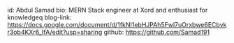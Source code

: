 id: Abdul Samad
bio: MERN Stack engineer at Xord and enthusiast for knowledgeq
blog-link: https://docs.google.com/document/d/1fkNI1ebHJPAh5Fwl7uOrxbwe6ECbvkr3ob4KXr6_IfA/edit?usp=sharing
github: https://github.com/Samad191
